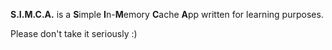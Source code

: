 **S.I.M.C.A.** is a **S**imple **I**n-**M**emory **C**ache **A**pp written for learning purposes.

Please don't take it seriously :)